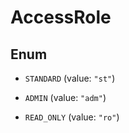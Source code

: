 

# AccessRole

## Enum


* `STANDARD` (value: `"st"`)

* `ADMIN` (value: `"adm"`)

* `READ_ONLY` (value: `"ro"`)




